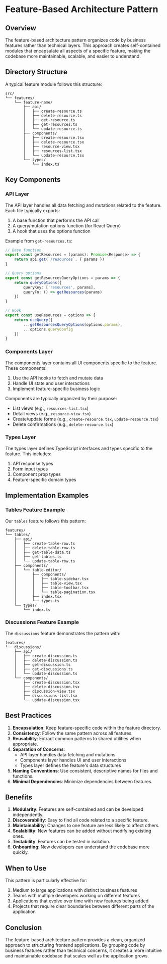# Feature-Based Architecture Pattern

## Overview

The feature-based architecture pattern organizes code by business features rather than technical layers. This approach creates self-contained modules that encapsulate all aspects of a specific feature, making the codebase more maintainable, scalable, and easier to understand.

## Directory Structure

A typical feature module follows this structure:

```
src/
└── features/
    └── feature-name/
        ├── api/
        │   ├── create-resource.ts
        │   ├── delete-resource.ts
        │   ├── get-resource.ts
        │   ├── get-resources.ts
        │   └── update-resource.ts
        ├── components/
        │   ├── create-resource.tsx
        │   ├── delete-resource.tsx
        │   ├── resource-view.tsx
        │   ├── resources-list.tsx
        │   └── update-resource.tsx
        └── types/
            └── index.ts
```

## Key Components

### API Layer

The API layer handles all data fetching and mutations related to the feature. Each file typically exports:

1. A base function that performs the API call
2. A query/mutation options function (for React Query)
3. A hook that uses the options function

Example from `get-resources.ts`:

```typescript
// Base function
export const getResources = (params): Promise<Response> => {
	return api.get(`/resources`, { params })
}

// Query options
export const getResourcesQueryOptions = params => {
	return queryOptions({
		queryKey: ['resources', params],
		queryFn: () => getResources(params)
	})
}

// Hook
export const useResources = options => {
	return useQuery({
		...getResourcesQueryOptions(options.params),
		...options.queryConfig
	})
}
```

### Components Layer

The components layer contains all UI components specific to the feature. These components:

1. Use the API hooks to fetch and mutate data
2. Handle UI state and user interactions
3. Implement feature-specific business logic

Components are typically organized by their purpose:

- List views (e.g., `resources-list.tsx`)
- Detail views (e.g., `resource-view.tsx`)
- Create/update forms (e.g., `create-resource.tsx`, `update-resource.tsx`)
- Delete confirmations (e.g., `delete-resource.tsx`)

### Types Layer

The types layer defines TypeScript interfaces and types specific to the feature. This includes:

1. API response types
2. Form input types
3. Component prop types
4. Feature-specific domain types

## Implementation Examples

### Tables Feature Example

Our `tables` feature follows this pattern:

```
features/
└── tables/
    ├── api/
    │   ├── create-table-row.ts
    │   ├── delete-table-row.ts
    │   ├── get-table-data.ts
    │   ├── get-tables.ts
    │   └── update-table-row.ts
    ├── components/
    │   └── table-editor/
    │       ├── components/
    │       │   ├── table-sidebar.tsx
    │       │   ├── table-view.tsx
    │       │   ├── table-toolbar.tsx
    │       │   └── table-pagination.tsx
    │       ├── index.tsx
    │       └── types.ts
    └── types/
        └── index.ts
```

### Discussions Feature Example

The `discussions` feature demonstrates the pattern with:

```
features/
└── discussions/
    ├── api/
    │   ├── create-discussion.ts
    │   ├── delete-discussion.ts
    │   ├── get-discussion.ts
    │   ├── get-discussions.ts
    │   └── update-discussion.ts
    └── components/
        ├── create-discussion.tsx
        ├── delete-discussion.tsx
        ├── discussion-view.tsx
        ├── discussions-list.tsx
        └── update-discussion.tsx
```

## Best Practices

1. **Encapsulation**: Keep feature-specific code within the feature directory.
2. **Consistency**: Follow the same pattern across all features.
3. **Reusability**: Extract common patterns to shared utilities when appropriate.
4. **Separation of Concerns**:
   - API layer handles data fetching and mutations
   - Components layer handles UI and user interactions
   - Types layer defines the feature's data structures
5. **Naming Conventions**: Use consistent, descriptive names for files and functions.
6. **Minimal Dependencies**: Minimize dependencies between features.

## Benefits

1. **Modularity**: Features are self-contained and can be developed independently.
2. **Discoverability**: Easy to find all code related to a specific feature.
3. **Maintainability**: Changes to one feature are less likely to affect others.
4. **Scalability**: New features can be added without modifying existing ones.
5. **Testability**: Features can be tested in isolation.
6. **Onboarding**: New developers can understand the codebase more quickly.

## When to Use

This pattern is particularly effective for:

1. Medium to large applications with distinct business features
2. Teams with multiple developers working on different features
3. Applications that evolve over time with new features being added
4. Projects that require clear boundaries between different parts of the application

## Conclusion

The feature-based architecture pattern provides a clean, organized approach to structuring frontend applications. By grouping code by business features rather than technical concerns, it creates a more intuitive and maintainable codebase that scales well as the application grows.
